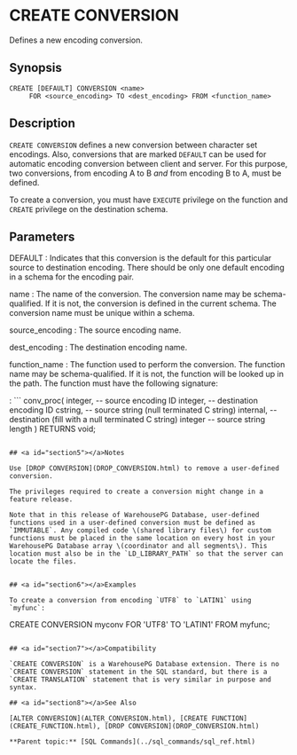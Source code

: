 # CREATE CONVERSION 

Defines a new encoding conversion.

## <a id="section2"></a>Synopsis 

``` {#sql_command_synopsis}
CREATE [DEFAULT] CONVERSION <name>
     FOR <source_encoding> TO <dest_encoding> FROM <function_name>
```

## <a id="section3"></a>Description 

`CREATE CONVERSION` defines a new conversion between character set encodings. Also, conversions that are marked `DEFAULT` can be used for automatic encoding conversion between client and server. For this purpose, two conversions, from encoding A to B *and* from encoding B to A, must be defined.

To create a conversion, you must have `EXECUTE` privilege on the function and `CREATE` privilege on the destination schema.

## <a id="section4"></a>Parameters 

DEFAULT
:   Indicates that this conversion is the default for this particular source to destination encoding. There should be only one default encoding in a schema for the encoding pair.

name
:   The name of the conversion. The conversion name may be schema-qualified. If it is not, the conversion is defined in the current schema. The conversion name must be unique within a schema.

source\_encoding
:   The source encoding name.

dest\_encoding
:   The destination encoding name.

function\_name
:   The function used to perform the conversion. The function name may be schema-qualified. If it is not, the function will be looked up in the path. The function must have the following signature:

:   ```
conv_proc(
    integer,  -- source encoding ID
    integer,  -- destination encoding ID
    cstring,  -- source string (null terminated C string)
    internal, -- destination (fill with a null terminated C string)
    integer   -- source string length
) RETURNS void;
```

## <a id="section5"></a>Notes 

Use [DROP CONVERSION](DROP_CONVERSION.html) to remove a user-defined conversion.

The privileges required to create a conversion might change in a feature release.

Note that in this release of WarehousePG Database, user-defined functions used in a user-defined conversion must be defined as `IMMUTABLE`. Any compiled code \(shared library files\) for custom functions must be placed in the same location on every host in your WarehousePG Database array \(coordinator and all segments\). This location must also be in the `LD_LIBRARY_PATH` so that the server can locate the files.


## <a id="section6"></a>Examples 

To create a conversion from encoding `UTF8` to `LATIN1` using `myfunc`:

```
CREATE CONVERSION myconv FOR 'UTF8' TO 'LATIN1' FROM myfunc;
```

## <a id="section7"></a>Compatibility 

`CREATE CONVERSION` is a WarehousePG Database extension. There is no `CREATE CONVERSION` statement in the SQL standard, but there is a `CREATE TRANSLATION` statement that is very similar in purpose and syntax.

## <a id="section8"></a>See Also 

[ALTER CONVERSION](ALTER_CONVERSION.html), [CREATE FUNCTION](CREATE_FUNCTION.html), [DROP CONVERSION](DROP_CONVERSION.html)

**Parent topic:** [SQL Commands](../sql_commands/sql_ref.html)

